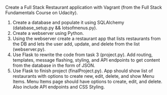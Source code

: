 Create a Full Stack Restaurant application with Vagrant (from the Full Stack Fundamentals Course on Udacity).

1. Create a database and populate it using SQLAlchemy (database_setup.py && lotsofmenus.py).
2. Create a webserver using Python.
3. Using the webserver create a restaurant app that lists restaurants from the DB and lets the user add, update, and delete from the list (webserver.py).
4. Use Flask to rewrite the code from task 3 (project.py). Add routing, templates, message flashing, styling, and API endpoints to get content from the database in the form of JSON.
5. Use Flask to finish project (finalProject.py). App should show list of restaurants with options to create new, edit, delete, and show Menu Items. Menu Items page should have options to create, edit, and delete. Also include API endpoints and CSS Styling.
